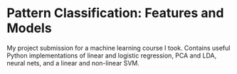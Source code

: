 # Pattern Classification: Features and Models

My project submission for a machine learning course I took. Contains useful Python implementations of linear and logistic regression, PCA and LDA, neural nets, and a linear and non-linear SVM.

